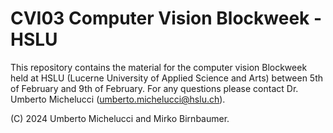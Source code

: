 # CVI03 Computer Vision Blockweek - HSLU

This repository contains the material for the computer vision Blockweek held at HSLU (Lucerne University of Applied Science and Arts) between 5th of February and 9th of February.
For any questions please contact Dr. Umberto Michelucci (umberto.michelucci@hslu.ch).

(C) 2024 Umberto Michelucci and Mirko Birnbaumer.
